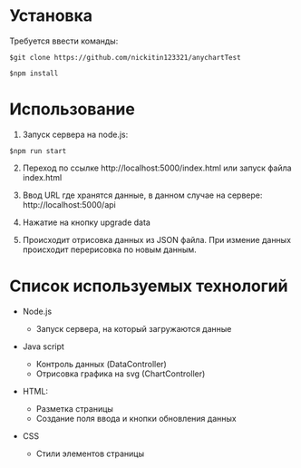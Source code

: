 # Установка

Требуется ввести команды:
```
$git clone https://github.com/nickitin123321/anychartTest  
```
```
$npm install  
```
# Использование
1. Запуск сервера на node.js:
```
$npm run start
```
2. Переход по ссылке http://localhost:5000/index.html или запуск файла index.html

3. Ввод URL где хранятся данные, в данном случае на сервере: http://localhost:5000/api

4. Нажатие на кнопку upgrade data

5. Происходит отрисовка данных из JSON файла. При измение данных происходит перерисовка по новым данным.

# Список используемых технологий

- Node.js

  - Запуск сервера, на который загружаются данные

- Java script

  - Контроль данных (DataController)
  - Отрисовка графика на svg (ChartController)

- HTML:

  - Разметка страницы
  - Создание поля ввода и кнопки обновления данных

- CSS
  - Cтили элементов страницы

